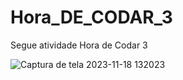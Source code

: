 # Hora_DE_CODAR_3
Segue atividade Hora de Codar 3 

![Captura de tela 2023-11-18 132023](https://github.com/VictorGoncalves27/Hora_DE_CODAR_3/assets/142261805/797889e7-eea0-41e6-8a49-b84dd495ee28)

